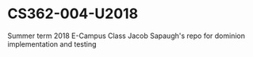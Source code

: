 # CS362-004-U2018
Summer term 2018 E-Campus Class
Jacob Sapaugh's repo for dominion implementation and testing
